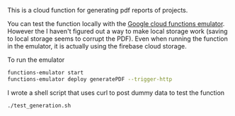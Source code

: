 This is a cloud function for generating pdf reports of projects.

You can test the function locally with the [Google cloud functions emulator](https://cloud.google.com/functions/docs/emulator). However the I haven't figured out a way to make local storage work (saving to local storage seems to corrupt the PDF). Even when running the function in the emulator, it is actually using the firebase cloud storage.

To run the emulator

```bash
functions-emulator start
functions-emulator deploy generatePDF --trigger-http
```

I wrote a shell script that uses curl to post dummy data to test the function

```bash
./test_generation.sh
```
